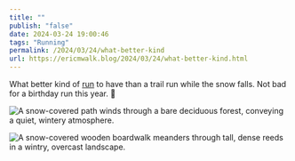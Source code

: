 ```yaml
---
title: ""
publish: "false"
date: 2024-03-24 19:00:46
tags: "Running"
permalink: /2024/03/24/what-better-kind
url: https://ericmwalk.blog/2024/03/24/what-better-kind.html
---
```


What better kind of [run](https://strava.com/activities/11030269029) to have than a trail run while the snow falls. Not bad for a birthday run this year. 🥳

![A snow-covered path winds through a bare deciduous forest, conveying a quiet, wintery atmosphere.](https://ericmwalk.blog/uploads/2024/img-8399.jpeg)

![A snow-covered wooden boardwalk meanders through tall, dense reeds in a wintry, overcast landscape.](https://ericmwalk.blog/uploads/2024/img-8400-edited.jpeg)